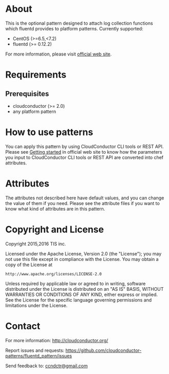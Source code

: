About
=====

This is the optional pattern designed to attach log collection functions which fluentd provides to platform patterns.
Currently supported:

* CentOS (>=6.5,<7.2)
* fluentd (>= 0.12.2)

For more information, please visit [official web site](http://cloudconductor.org/).

Requirements
============

Prerequisites
-------------

- cloudconductor (>= 2.0)
- any platform pattern

How to use patterns
============

You can apply this pattern by using CloudConductor CLI tools or REST API.
Please see [Getting started](http://cloudconductor.org/en/documents/getting-started) in official web site to know
how the parameters you input to CloudConductor CLI tools or REST API are converted into
chef attributes.

Attributes
==========

The attributes not described here have default values, and you can change the value of them if you need.
Please see the attribute files if you want to know what kind of attributes are in this pattern.


Copyright and License
=====================

Copyright 2015,2016 TIS inc.

Licensed under the Apache License, Version 2.0 (the "License");
you may not use this file except in compliance with the License.
You may obtain a copy of the License at

    http://www.apache.org/licenses/LICENSE-2.0

Unless required by applicable law or agreed to in writing, software
distributed under the License is distributed on an "AS IS" BASIS,
WITHOUT WARRANTIES OR CONDITIONS OF ANY KIND, either express or implied.
See the License for the specific language governing permissions and
limitations under the License.


Contact
=======

For more information: <http://cloudconductor.org/>

Report issues and requests: <https://github.com/cloudconductor-patterns/fluentd_pattern/issues>

Send feedback to: <ccndctr@gmail.com>
